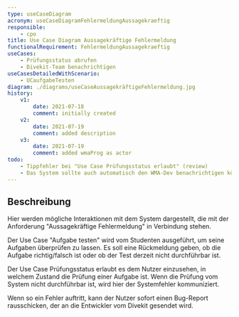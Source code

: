```yaml
---
type: useCaseDiagram
acronym: useCaseDiagramFehlermeldungAussagekraeftig
responsible: 
    - cpo
title: Use Case Diagram Aussagekräftige Fehlermeldung
functionalRequirement: FehlermeldungAussagekraeftig
useCases:
    - Prüfungsstatus abrufen
    - Divekit-Team benachrichtigen 
useCasesDetailedWithScenario:
    - UCaufgabeTesten 
diagram: ./diagrams/useCaseAussagekräftigeFehlermeldung.jpg
history:
    v1:
        date: 2021-07-18
        comment: initially created
    v2:
        date: 2021-07-19
        comment: added description
    v3:
        date: 2021-07-19
        comment: added wmaProg as actor 
todo: 
    - Tippfehler bei "Use Case Prüfungsstatus erlaubt" (review)
    - Das System sollte auch automatisch den WMA-Dev benachrichtigen können (review)
---
```


## Beschreibung

Hier werden mögliche Interaktionen mit dem System dargestellt, die mit der Anforderung "Aussagekräftige Fehlermeldung"
in Verbindung stehen. 

Der Use Case "Aufgabe testen" wird vom Studenten ausgeführt, um seine Aufgaben überprüfen zu lassen. Es soll eine 
Rückmeldung geben, ob die Aufgabe richtig/falsch ist oder ob der Test derzeit nicht durchführbar ist.

Der Use Case Prüfungsstatus erlaubt es dem Nutzer einzusehen, in welchem Zustand die Prüfung einer Aufgabe ist. Wenn die
Prüfung vom System nicht durchführbar ist, wird hier der Systemfehler kommuniziert.

Wenn so ein Fehler auftritt, kann der Nutzer sofort einen Bug-Report rausschicken, der an die Entwickler vom Divekit
gesendet wird. 


